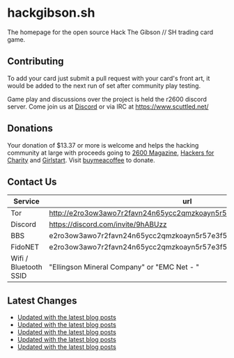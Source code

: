 # hackgibson.sh
The homepage for the open source Hack The Gibson // SH trading card game.


## Contributing

To add your card just submit a pull request with your card's front art, it would be added to the next run of set after community play testing.

Game play and discussions over the project is held the r2600 discord server. Come join us at [Discord](https://discord.com/invite/9hABUzz) or via IRC at https://www.scuttled.net/


## Donations

Your donation of $13.37 or more is welcome and helps the hacking community at large with proceeds going to [2600 Magazine](https://2600.com/), [Hackers for Charity](https://hackersforcharity.org) and [Girlstart](https://girlstart.org).  Visit [buymeacoffee](https://www.buymeacoffee.com/hackgibson.sh) to donate.


## Contact Us

Service | url
-|-
Tor | http://e2ro3ow3awo7r2favn24n65ycc2qmzkoayn5r57e3f56nvjwdcgg32ad.onion
Discord | https://discord.com/invite/9hABUzz
BBS | e2ro3ow3awo7r2favn24n65ycc2qmzkoayn5r57e3f56nvjwdcgg32ad.onion:23
FidoNET | e2ro3ow3awo7r2favn24n65ycc2qmzkoayn5r57e3f56nvjwdcgg32ad.onion:24554
Wifi / Bluetooth SSID | "Ellingson Mineral Company" or "EMC Net - <fidonet address>"

## Latest Changes
<!-- BLOG-POST-LIST:START -->
- [Updated with the latest blog posts](https://github.com/DFW2600/hackgibson.sh/commit/db33f8753b8b907d290baf3ddd8d12627e749fff)
- [Updated with the latest blog posts](https://github.com/DFW2600/hackgibson.sh/commit/e4b5d9dc6d8461b3463ac058ee5e16aa592dd03a)
- [Updated with the latest blog posts](https://github.com/DFW2600/hackgibson.sh/commit/f7d552d27f7a40654863448da3d286ddaea7ab47)
- [Updated with the latest blog posts](https://github.com/DFW2600/hackgibson.sh/commit/fb9d7200ad943b91016aebfd3443a336b8566d4e)
- [Updated with the latest blog posts](https://github.com/DFW2600/hackgibson.sh/commit/09e16e5ffc094af8a25c51a3e8f4fd435280bbf6)
<!-- BLOG-POST-LIST:END -->
